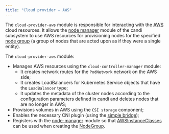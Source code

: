 ```yaml
---
title: "Cloud provider — AWS"
---
```


The `cloud-provider-aws` module is responsible for interacting with the [AWS](https://aws.amazon.com/) cloud resources. It allows the [node manager](../../modules/040-node-manager/) module of the candi subsystem to use AWS resources for provisioning nodes for the specified [node group](../../modules/040-node-manager/cr.html#nodegroup) (a group of nodes that are acted upon as if they were a single entity).

The `cloud-provider-aws` module:
- Manages AWS resources using the `cloud-controller-manager` module:
    * It creates network routes for the `PodNetwork` network on the AWS side;
    * It creates LoadBalancers for Kubernetes Service objects that have the `LoadBalancer` type;
    * It updates the metadata of the cluster nodes according to the configuration parameters defined in candi and deletes nodes that are no longer in AWS;
- Provisions volumes in AWS using the `CSI storage` component;
- Enables the necessary CNI plugin (using the [simple bridge](../../modules/035-cni-simple-bridge/));
- Registers with the [node-manager](../../modules/040-node-manager/) module so that [AWSInstanceClasses](cr.html#awsinstanceclass) can be used when creating the [NodeGroup](../../modules/040-node-manager/cr.html#nodegroup).
